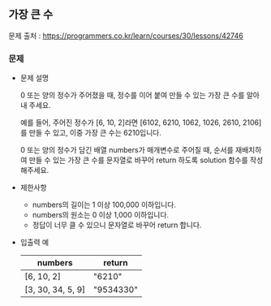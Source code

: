 ## 가장 큰 수

문제 출처 : https://programmers.co.kr/learn/courses/30/lessons/42746

### 문제

- 문제 설명

  0 또는 양의 정수가 주어졌을 때, 정수를 이어 붙여 만들 수 있는 가장 큰 수를 알아내 주세요.

  예를 들어, 주어진 정수가 [6, 10, 2]라면 [6102, 6210, 1062, 1026, 2610, 2106]를 만들 수 있고, 이중 가장 큰 수는 6210입니다.
  
  0 또는 양의 정수가 담긴 배열 numbers가 매개변수로 주어질 때, 순서를 재배치하여 만들 수 있는 가장 큰 수를 문자열로 바꾸어 return 하도록 solution 함수를 작성해주세요.
  
- 제한사항

  - numbers의 길이는 1 이상 100,000 이하입니다.
  - numbers의 원소는 0 이상 1,000 이하입니다.
  - 정답이 너무 클 수 있으니 문자열로 바꾸어 return 합니다.
  
- 입출력 예

  | numbers           | return    |
  | ----------------- | --------- |
  | [6, 10, 2]        | "6210"    |
  | [3, 30, 34, 5, 9] | "9534330" |
